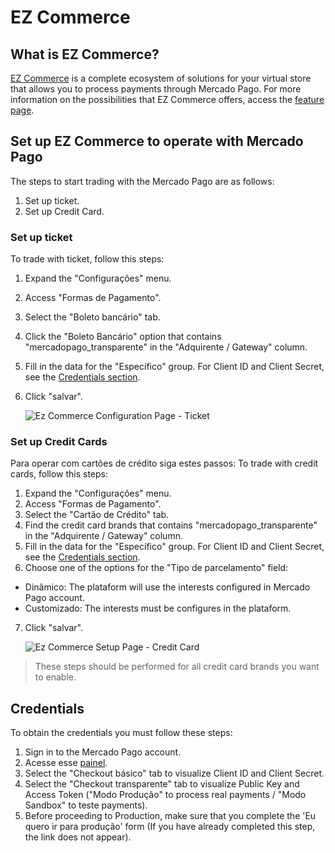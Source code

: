 # EZ Commerce

## What is EZ Commerce?

[EZ Commerce](https://www.ezcommerce.com.br/) is a complete ecosystem of solutions for your virtual store that allows you to process payments through Mercado Pago.
For more information on the possibilities that EZ Commerce offers, access the [feature page](https://www.ezcommerce.com.br/plataforma/recursos-de-ecommerce/).

## Set up EZ Commerce to operate with Mercado Pago

The steps to start trading with the Mercado Pago are as follows:

1. Set up ticket.
2. Set up Credit Card.

### Set up ticket

To trade with ticket, follow this steps:

1. Expand the "Configurações" menu.
2. Access "Formas de Pagamento".
3. Select the "Boleto bancário" tab.
4. Click the "Boleto Bancário" option that contains "mercadopago_transparente" in the "Adquirente / Gateway" column.
5. Fill in the data for the "Específico" group. For Client ID and Client Secret, see the [Credentials section](#bookmark_credentials).
6. Click "salvar".

    ![Ez Commerce Configuration Page - Ticket](/images/ezcommerce-ticket-1.gif)

### Set up Credit Cards

Para operar com cartões de crédito siga estes passos:
To trade with credit cards, follow this steps:

1. Expand the "Configurações" menu.
2. Access "Formas de Pagamento".
3. Select the "Cartão de Crédito" tab.
4. Find the credit card brands that contains "mercadopago_transparente" in the "Adquirente / Gateway" column.
5. Fill in the data for the "Específico" group. For Client ID and Client Secret, see the [Credentials section](#bookmark_credentials).
6. Choose one of the options for the "Tipo de parcelamento" field:
- Dinâmico: The plataform will use the interests configured in Mercado Pago account.
- Customizado: The interests must be configures in the plataform.
7. Click "salvar".

    ![Ez Commerce Setup Page - Credit Card](/images/ezcommerce-credit-card-1.gif)

>These steps should be performed for all credit card brands you want to enable.

## Credentials

To obtain the credentials you must follow these steps:

1. Sign in to the Mercado Pago account.
2. Acesse esse [painel](https://www.mercadopago.com/mla/account/credentials).
3. Select the "Checkout básico" tab to visualize Client ID and Client Secret.
4. Select the "Checkout transparente" tab to visualize Public Key and Access Token ("Modo Produção" to process real payments / "Modo Sandbox" to teste payments).
5. Before proceeding to Production, make sure that you complete the 'Eu quero ir para produção' form (If you have already completed this step, the link does not appear).
